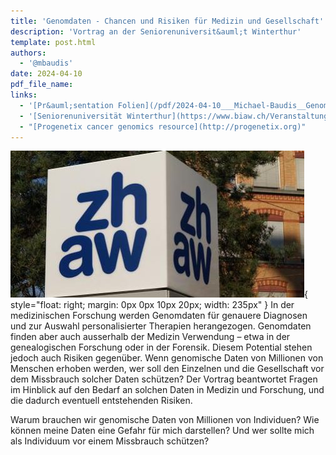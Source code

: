 ```yaml
---
title: 'Genomdaten - Chancen und Risiken für Medizin und Gesellschaft'
description: 'Vortrag an der Seniorenuniversit&auml;t Winterthur'
template: post.html 
authors:
  - '@mbaudis'
date: 2024-04-10
pdf_file_name:
links:
  - '[Pr&auml;sentation Folien](/pdf/2024-04-10___Michael-Baudis__Genomdaten-–-Chancen-und-Risiken-für-Medizin-und-Gesellschaft__Seniorenuniversitaaet-Winterthur.pdf)'
  - '[Seniorenuniversität Winterthur](https://www.biaw.ch/Veranstaltung/genomdaten-chancen-und-risiken-fuer-medizin-und-gesellschaft/?instance_id=541)'
  - "[Progenetix cancer genomics resource](http://progenetix.org)"
---
```


![ZHAW logo](/img/ZHAW-Winterthur-image-470x235.jpg){ style="float: right; margin: 0px 0px 10px 20px; width: 235px" }
In der medizinischen Forschung werden Genomdaten für genauere Diagnosen und zur Auswahl personalisierter Therapien herangezogen. Genomdaten finden aber auch ausserhalb der Medizin Verwendung – etwa in der genealogischen Forschung oder in der Forensik. Diesem Potential stehen jedoch auch Risiken gegenüber. Wenn genomische Daten von Millionen von Menschen erhoben werden, wer soll den Einzelnen und die Gesellschaft vor dem Missbrauch solcher Daten schützen? Der Vortrag beantwortet Fragen im Hinblick auf den Bedarf an solchen Daten in Medizin und Forschung, und die dadurch eventuell entstehenden Risiken.

Warum brauchen wir genomische Daten von Millionen von Individuen? Wie können meine Daten eine Gefahr für mich darstellen? Und wer sollte mich als Individuum vor einem Missbrauch schützen?
